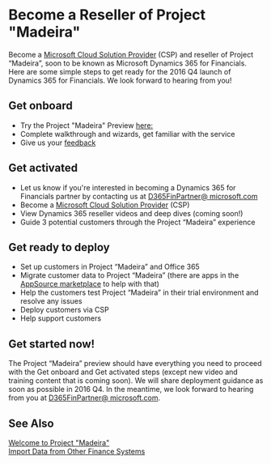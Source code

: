 <properties
	pageTitle="Become a Reseller of Project “Madeira”| Project “Madeira”"
    description="Become a Reseller of Project “Madeira”"
	services="project-madeira"
	documentationCenter=""
	authors="edupont04"/>
<tags
    ms.service="project-madeira"
    ms.topic="get-started-article"
    ms.devlang="na"
    ms.tgt_pltfrm="na"
    ms.workload="na"
    ms.date="09/08/2016"
    ms.author="edupont04" />

# Become a Reseller of Project "Madeira"
Become a [Microsoft Cloud Solution Provider](https://partner.microsoft.com/en-ca/cloud-solution-provider) (CSP) and reseller of Project “Madeira”, soon to be known as Microsoft Dynamics 365 for Financials. Here are some simple steps to get ready for the 2016 Q4 launch of Dynamics 365 for Financials. We look forward to hearing from you!  

## Get onboard
- Try the Project "Madeira" Preview [here:](https://madeira.microsoft.com)  
- Complete walkthrough and wizards, get familiar with the service  
- Give us your [feedback](https://ideas.projectmadeira.com)  

## Get activated
- Let us know if you're interested in becoming a Dynamics 365 for Financials partner by contacting us at [D365FinPartner@ microsoft.com](mailto:D365FinPartner@microsoft.com)  
- Become a [Microsoft Cloud Solution Provider]((https://partner.microsoft.com/en-ca/cloud-solution-provider)) (CSP)  
- View Dynamics 365 reseller videos and deep dives (coming soon!)  
- Guide 3 potential customers through the Project “Madeira” experience  

## Get ready to deploy
- Set up customers in Project “Madeira” and Office 365  
- Migrate customer data to Project “Madeira” (there are apps in the [AppSource marketplace](https://appsource.microsoft.com/en-us/?product=project-madeira) to help with that)  
- Help the customers test Project “Madeira” in their trial environment and resolve any issues  
- Deploy customers via CSP  
- Help support customers  

## Get started now!
The Project “Madeira” preview should have everything you need to proceed with the Get onboard and Get activated steps (except new video and training content that is coming soon). We will share deployment guidance as soon as possible in 2016 Q4. In the meantime, we look forward to hearing from you at [D365FinPartner@ microsoft.com](mailto:D365FinPartner@microsoft.com).  

## See Also  
[Welcome to Project "Madeira"](madeira-get-started.md)  
[Import Data from Other Finance Systems](upload-data.md)  
